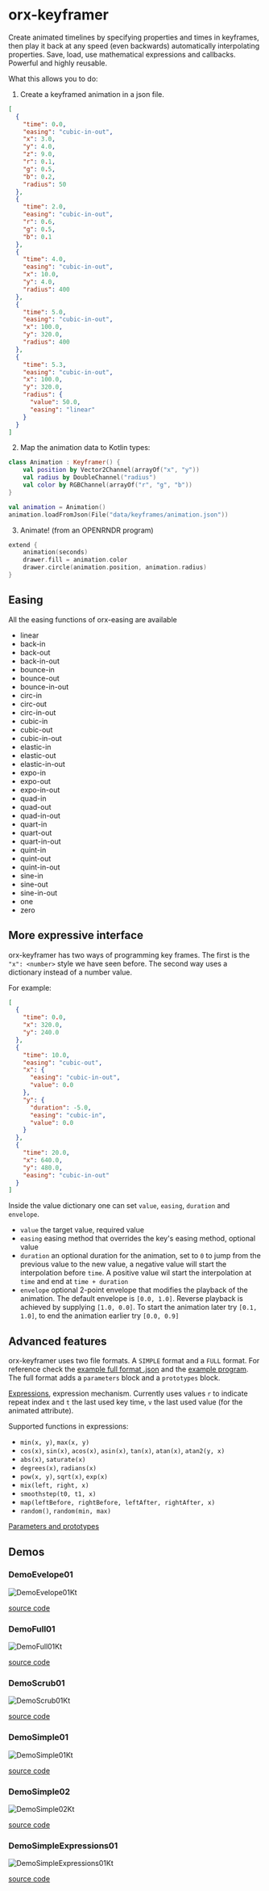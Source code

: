 # orx-keyframer

Create animated timelines by specifying properties and times in keyframes, then play it back at any speed (even
backwards) automatically interpolating properties. Save, load, use mathematical expressions and callbacks. Powerful and
highly reusable.

What this allows you to do:

1. Create a keyframed animation in a json file.

```json
[
  {
    "time": 0.0,
    "easing": "cubic-in-out",
    "x": 3.0,
    "y": 4.0,
    "z": 9.0,
    "r": 0.1,
    "g": 0.5,
    "b": 0.2,
    "radius": 50
  },
  {
    "time": 2.0,
    "easing": "cubic-in-out",
    "r": 0.6,
    "g": 0.5,
    "b": 0.1
  },
  {
    "time": 4.0,
    "easing": "cubic-in-out",
    "x": 10.0,
    "y": 4.0,
    "radius": 400
  },
  {
    "time": 5.0,
    "easing": "cubic-in-out",
    "x": 100.0,
    "y": 320.0,
    "radius": 400
  },
  {
    "time": 5.3,
    "easing": "cubic-in-out",
    "x": 100.0,
    "y": 320.0,
    "radius": {
      "value": 50.0,
      "easing": "linear"
    }
  }
]
```

2. Map the animation data to Kotlin types:

```kotlin
class Animation : Keyframer() {
    val position by Vector2Channel(arrayOf("x", "y"))
    val radius by DoubleChannel("radius")
    val color by RGBChannel(arrayOf("r", "g", "b"))
}

val animation = Animation()
animation.loadFromJson(File("data/keyframes/animation.json"))
```

3. Animate! (from an OPENRNDR program)

```kotlin
extend {
    animation(seconds)
    drawer.fill = animation.color
    drawer.circle(animation.position, animation.radius)
}
```

## Easing

All the easing functions of orx-easing are available

- linear
- back-in
- back-out
- back-in-out
- bounce-in
- bounce-out
- bounce-in-out
- circ-in
- circ-out
- circ-in-out
- cubic-in
- cubic-out
- cubic-in-out
- elastic-in
- elastic-out
- elastic-in-out
- expo-in
- expo-out
- expo-in-out
- quad-in
- quad-out
- quad-in-out
- quart-in
- quart-out
- quart-in-out
- quint-in
- quint-out
- quint-in-out
- sine-in
- sine-out
- sine-in-out
- one
- zero

## More expressive interface

orx-keyframer has two ways of programming key frames. The first is the `"x": <number>` style we have seen before. The
second way uses a dictionary instead of a number value.

For example:

```json
[
  {
    "time": 0.0,
    "x": 320.0,
    "y": 240.0
  },
  {
    "time": 10.0,
    "easing": "cubic-out",
    "x": {
      "easing": "cubic-in-out",
      "value": 0.0
    },
    "y": {
      "duration": -5.0,
      "easing": "cubic-in",
      "value": 0.0
    }
  },
  {
    "time": 20.0,
    "x": 640.0,
    "y": 480.0,
    "easing": "cubic-in-out"
  }
]
```

Inside the value dictionary one can set `value`, `easing`, `duration` and `envelope`.

 * `value` the target value, required value
 * `easing` easing method that overrides the key's easing method, optional value
 * `duration` an optional duration for the animation, set to `0` to jump from the previous
value to the new value, a negative value will start the interpolation before `time`. A positive value
   wil start the interpolation at `time` and end at `time + duration`
* `envelope` optional 2-point envelope that modifies the playback of the animation. The default envelope is
`[0.0, 1.0]`. Reverse playback is achieved by supplying `[1.0, 0.0]`. To start the animation later try `[0.1, 1.0]`,
  to end the animation earlier try `[0.0, 0.9]`
  
## Advanced features

orx-keyframer uses two file formats. A `SIMPLE` format and a `FULL` format. For reference check
the [example full format .json](src/demo/resources/demo-full-01.json) and
the [example program](src/demo/kotlin/DemoFull01.kt). The full format adds a `parameters` block and a `prototypes`
block.

[Expressions](src/demo/resources/demo-simple-expressions-01.json), expression mechanism. Currently uses values `r` to
indicate repeat index and `t` the last used key time, `v` the last used value (for the animated attribute).

Supported functions in expressions:

- `min(x, y)`, `max(x, y)`
- `cos(x)`, `sin(x)`, `acos(x)`, `asin(x)`, `tan(x)`, `atan(x)`, `atan2(y, x)`
- `abs(x)`, `saturate(x)`
- `degrees(x)`, `radians(x)`
- `pow(x, y)`, `sqrt(x)`, `exp(x)`
- `mix(left, right, x)`
- `smoothstep(t0, t1, x)`
- `map(leftBefore, rightBefore, leftAfter, rightAfter, x)`
- `random()`, `random(min, max)`

[Parameters and prototypes](src/demo/resources/demo-full-01.json)

<!-- __demos__ -->
## Demos
### DemoEvelope01



![DemoEvelope01Kt](https://raw.githubusercontent.com/openrndr/orx/media/orx-jvm/orx-keyframer/images/DemoEvelope01Kt.png)

[source code](src/demo/kotlin/DemoEvelope01.kt)

### DemoFull01



![DemoFull01Kt](https://raw.githubusercontent.com/openrndr/orx/media/orx-jvm/orx-keyframer/images/DemoFull01Kt.png)

[source code](src/demo/kotlin/DemoFull01.kt)

### DemoScrub01



![DemoScrub01Kt](https://raw.githubusercontent.com/openrndr/orx/media/orx-jvm/orx-keyframer/images/DemoScrub01Kt.png)

[source code](src/demo/kotlin/DemoScrub01.kt)

### DemoSimple01



![DemoSimple01Kt](https://raw.githubusercontent.com/openrndr/orx/media/orx-jvm/orx-keyframer/images/DemoSimple01Kt.png)

[source code](src/demo/kotlin/DemoSimple01.kt)

### DemoSimple02



![DemoSimple02Kt](https://raw.githubusercontent.com/openrndr/orx/media/orx-jvm/orx-keyframer/images/DemoSimple02Kt.png)

[source code](src/demo/kotlin/DemoSimple02.kt)

### DemoSimpleExpressions01



![DemoSimpleExpressions01Kt](https://raw.githubusercontent.com/openrndr/orx/media/orx-jvm/orx-keyframer/images/DemoSimpleExpressions01Kt.png)

[source code](src/demo/kotlin/DemoSimpleExpressions01.kt)
